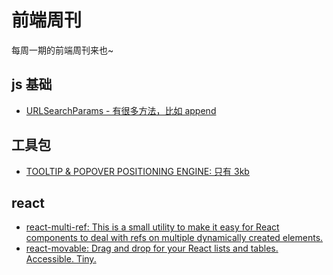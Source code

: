 # 前端周刊
每周一期的前端周刊来也~

## js 基础

* [URLSearchParams - 有很多方法，比如 append](https://developer.mozilla.org/zh-CN/docs/Web/API/URLSearchParams/append)

## 工具包

* [TOOLTIP & POPOVER POSITIONING ENGINE: 只有 3kb](https://popper.js.org/)

## react

* [react-multi-ref: This is a small utility to make it easy for React components to deal with refs on multiple dynamically created elements.](https://github.com/Macil/react-multi-ref#readme)
* [react-movable: Drag and drop for your React lists and tables. Accessible. Tiny.](https://github.com/tajo/react-movable#readme)
